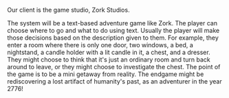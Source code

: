 Our client is the game studio, Zork Studios.

The system will be a text-based adventure game like Zork. The player can choose where to go and what to do using text. Usually the player will make those decisions based on the description given to them. For example, they enter a room where there is only one door, two windows, a bed, a nightstand, a candle holder with a lit candle in it, a chest, and a dresser. They might choose to think that it's just an ordinary room and turn back around to leave, or they might choose to investigate the chest. The point of the game is to be a mini getaway from reality. The endgame might be rediscovering a lost artifact of humanity's past, as an adventurer in the year 2776!
